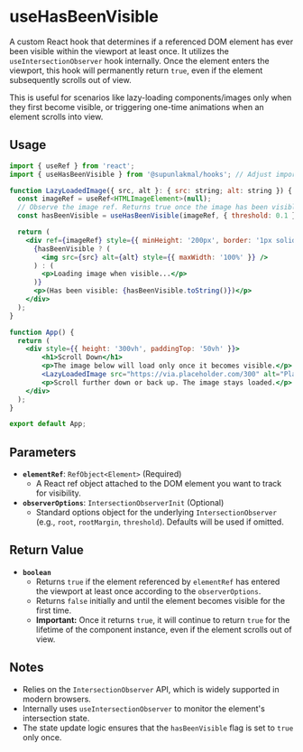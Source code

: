 # useHasBeenVisible

A custom React hook that determines if a referenced DOM element has ever been visible within the viewport at least once. It utilizes the `useIntersectionObserver` hook internally. Once the element enters the viewport, this hook will permanently return `true`, even if the element subsequently scrolls out of view.

This is useful for scenarios like lazy-loading components/images only when they first become visible, or triggering one-time animations when an element scrolls into view.

## Usage

```jsx
import { useRef } from 'react';
import { useHasBeenVisible } from '@supunlakmal/hooks'; // Adjust import path

function LazyLoadedImage({ src, alt }: { src: string; alt: string }) {
  const imageRef = useRef<HTMLImageElement>(null);
  // Observe the image ref. Returns true once the image has been visible.
  const hasBeenVisible = useHasBeenVisible(imageRef, { threshold: 0.1 }); // Trigger when 10% visible

  return (
    <div ref={imageRef} style={{ minHeight: '200px', border: '1px solid lightgray', marginBottom: '10px' }}>
      {hasBeenVisible ? (
        <img src={src} alt={alt} style={{ maxWidth: '100%' }} />
      ) : (
        <p>Loading image when visible...</p>
      )}
      <p>(Has been visible: {hasBeenVisible.toString()})</p>
    </div>
  );
}

function App() {
  return (
    <div style={{ height: '300vh', paddingTop: '50vh' }}>
        <h1>Scroll Down</h1>
        <p>The image below will load only once it becomes visible.</p>
        <LazyLoadedImage src="https://via.placeholder.com/300" alt="Placeholder Image" />
        <p>Scroll further down or back up. The image stays loaded.</p>
    </div>
  );
}

export default App;
```

## Parameters

- **`elementRef`**: `RefObject<Element>` (Required)
  - A React ref object attached to the DOM element you want to track for visibility.
- **`observerOptions`**: `IntersectionObserverInit` (Optional)
  - Standard options object for the underlying `IntersectionObserver` (e.g., `root`, `rootMargin`, `threshold`). Defaults will be used if omitted.

## Return Value

- **`boolean`**
  - Returns `true` if the element referenced by `elementRef` has entered the viewport at least once according to the `observerOptions`.
  - Returns `false` initially and until the element becomes visible for the first time.
  - **Important:** Once it returns `true`, it will continue to return `true` for the lifetime of the component instance, even if the element scrolls out of view.

## Notes

- Relies on the `IntersectionObserver` API, which is widely supported in modern browsers.
- Internally uses `useIntersectionObserver` to monitor the element's intersection state.
- The state update logic ensures that the `hasBeenVisible` flag is set to `true` only once.
